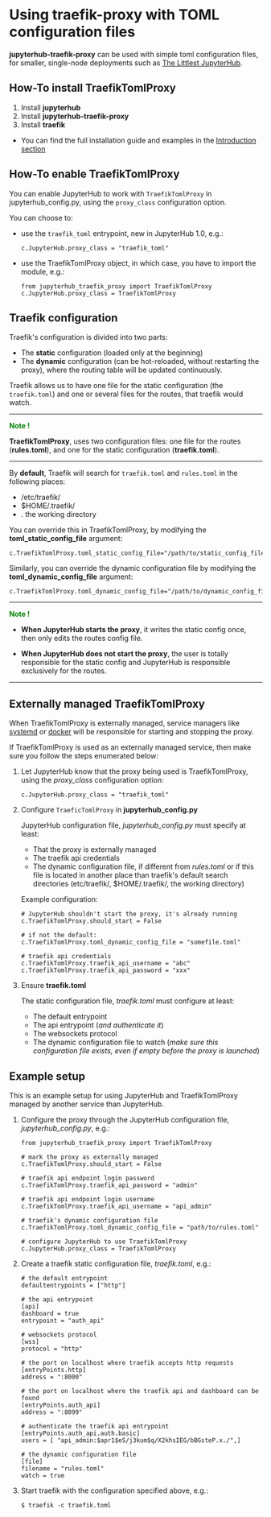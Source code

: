 # Using traefik-proxy with TOML configuration files

**jupyterhub-traefik-proxy** can be used with simple toml configuration files, for smaller, single-node deployments such as
[The Littlest JupyterHub](https://tljh.jupyter.org).

## How-To install TraefikTomlProxy

1. Install **jupyterhub**
2. Install **jupyterhub-traefik-proxy**
3. Install **traefik**

* You can find the full installation guide and examples in the [Introduction section](install.html#traefik-proxy-installation)

## How-To enable TraefikTomlProxy

You can enable JupyterHub to work with `TraefikTomlProxy` in jupyterhub_config.py, using the `proxy_class` configuration option.

You can choose to:

* use the `traefik_toml` entrypoint, new in JupyterHub 1.0, e.g.:

    ```
    c.JupyterHub.proxy_class = "traefik_toml"
    ```

* use the TraefikTomlProxy object, in which case, you have to import the module, e.g.:

    ```
    from jupyterhub_traefik_proxy import TraefikTomlProxy
    c.JupyterHub.proxy_class = TraefikTomlProxy
    ```


## Traefik configuration

Traefik's configuration is divided into two parts:

* The **static** configuration (loaded only at the beginning)
* The **dynamic** configuration (can be hot-reloaded, without restarting the proxy), 
where the routing table will be updated continuously.

Traefik allows us to have one file for the static configuration (the `traefik.toml`) and one or several files for the routes, that traefik would watch.

---
<span style="color:green">**Note !**</span>

**TraefikTomlProxy**, uses two configuration files: one file for the routes (**rules.toml**), and one for the static configuration (**traefik.toml**).

---

By **default**, Traefik will search for `traefik.toml` and `rules.toml` in the following places:

* /etc/traefik/
* $HOME/.traefik/
* . the working directory

You can override this in TraefikTomlProxy, by modifying the **toml_static_config_file** argument:

```
c.TraefikTomlProxy.toml_static_config_file="/path/to/static_config_filename.toml"
```

Similarly, you can override the dynamic configuration file by modifying the **toml_dynamic_config_file** argument:

```
c.TraefikTomlProxy.toml_dynamic_config_file="/path/to/dynamic_config_filename.toml"
```

---
<span style="color:green">**Note !**</span>

* **When JupyterHub starts the proxy**, it writes the static config once, then only edits the routes config file.

* **When JupyterHub does not start the proxy**, the user is totally responsible for the static config and
JupyterHub is responsible exclusively for the routes.
---

## Externally managed TraefikTomlProxy

When TraefikTomlProxy is externally managed, service managers like [systemd](https://www.freedesktop.org/wiki/Software/systemd/) 
or [docker](https://www.docker.com/) will be responsible for starting and stopping the proxy.

If TraefikTomlProxy is used as an externally managed service, then make sure you follow the steps enumerated below:

1. Let JupyterHub know that the proxy being used is TraefikTomlProxy, using the *proxy_class* configuration option:
    ```
    c.JupyterHub.proxy_class = "traefik_toml"
    ```

2. Configure `TraeficTomlProxy` in **jupyterhub_config.py**

   JupyterHub configuration file, *jupyterhub_config.py* must specify at least:
   * That the proxy is externally managed
   * The traefik api credentials
   * The dynamic configuration file, 
     if different from *rules.toml* or if this file is located 
     in another place than traefik's default search directories (etc/traefik/, $HOME/.traefik/, the working directory)

    Example configuration:
    ```
    # JupyterHub shouldn't start the proxy, it's already running
    c.TraefikTomlProxy.should_start = False

    # if not the default:
    c.TraefikTomlProxy.toml_dynamic_config_file = "somefile.toml"

    # traefik api credentials
    c.TraefikTomlProxy.traefik_api_username = "abc"
    c.TraefikTomlProxy.traefik_api_password = "xxx"
    ```

3. Ensure **traefik.toml**

   The static configuration file, *traefik.toml* must configure at least:
   * The default entrypoint
   * The api entrypoint (*and authenticate it*)
   * The websockets protocol
   * The dynamic configuration file to watch
    (*make sure this configuration file exists, even if empty before the proxy is launched*)

## Example setup
   
This is an example setup for using JupyterHub and TraefikTomlProxy managed by another service than JupyterHub.

1. Configure the proxy through the JupyterHub configuration file, *jupyterhub_config.py*, e.g.:

   ```
   from jupyterhub_traefik_proxy import TraefikTomlProxy

   # mark the proxy as externally managed
   c.TraefikTomlProxy.should_start = False

   # traefik api endpoint login password
   c.TraefikTomlProxy.traefik_api_password = "admin"

   # traefik api endpoint login username
   c.TraefikTomlProxy.traefik_api_username = "api_admin"

   # traefik's dynamic configuration file
   c.TraefikTomlProxy.toml_dynamic_config_file = "path/to/rules.toml"

   # configure JupyterHub to use TraefikTomlProxy
   c.JupyterHub.proxy_class = TraefikTomlProxy
    ```

2. Create a traefik static configuration file, *traefik.toml*, e.g.:

    ```
    # the default entrypoint
    defaultentrypoints = ["http"]

    # the api entrypoint
    [api]
    dashboard = true
    entrypoint = "auth_api"

    # websockets protocol
    [wss]
    protocol = "http"

    # the port on localhost where traefik accepts http requests
    [entryPoints.http]
    address = ":8000"

    # the port on localhost where the traefik api and dashboard can be found
    [entryPoints.auth_api]
    address = ":8099"

    # authenticate the traefik api entrypoint
    [entryPoints.auth_api.auth.basic]
    users = [ "api_admin:$apr1$eS/j3kum$q/X2khsIEG/bBGsteP.x./",]

    # the dynamic configuration file
    [file]
    filename = "rules.toml"
    watch = true
   ```

3. Start traefik with the configuration specified above, e.g.:
    ```
    $ traefik -c traefik.toml
    ```
